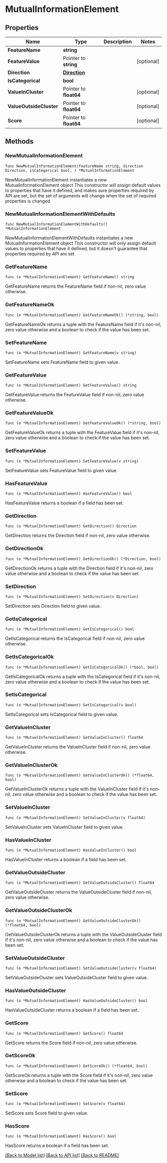 # MutualInformationElement

## Properties

Name | Type | Description | Notes
------------ | ------------- | ------------- | -------------
**FeatureName** | **string** |  | 
**FeatureValue** | Pointer to **string** |  | [optional] 
**Direction** | [**Direction**](Direction.md) |  | 
**IsCategorical** | **bool** |  | 
**ValueInCluster** | Pointer to **float64** |  | [optional] 
**ValueOutsideCluster** | Pointer to **float64** |  | [optional] 
**Score** | Pointer to **float64** |  | [optional] 

## Methods

### NewMutualInformationElement

`func NewMutualInformationElement(featureName string, direction Direction, isCategorical bool, ) *MutualInformationElement`

NewMutualInformationElement instantiates a new MutualInformationElement object
This constructor will assign default values to properties that have it defined,
and makes sure properties required by API are set, but the set of arguments
will change when the set of required properties is changed

### NewMutualInformationElementWithDefaults

`func NewMutualInformationElementWithDefaults() *MutualInformationElement`

NewMutualInformationElementWithDefaults instantiates a new MutualInformationElement object
This constructor will only assign default values to properties that have it defined,
but it doesn't guarantee that properties required by API are set

### GetFeatureName

`func (o *MutualInformationElement) GetFeatureName() string`

GetFeatureName returns the FeatureName field if non-nil, zero value otherwise.

### GetFeatureNameOk

`func (o *MutualInformationElement) GetFeatureNameOk() (*string, bool)`

GetFeatureNameOk returns a tuple with the FeatureName field if it's non-nil, zero value otherwise
and a boolean to check if the value has been set.

### SetFeatureName

`func (o *MutualInformationElement) SetFeatureName(v string)`

SetFeatureName sets FeatureName field to given value.


### GetFeatureValue

`func (o *MutualInformationElement) GetFeatureValue() string`

GetFeatureValue returns the FeatureValue field if non-nil, zero value otherwise.

### GetFeatureValueOk

`func (o *MutualInformationElement) GetFeatureValueOk() (*string, bool)`

GetFeatureValueOk returns a tuple with the FeatureValue field if it's non-nil, zero value otherwise
and a boolean to check if the value has been set.

### SetFeatureValue

`func (o *MutualInformationElement) SetFeatureValue(v string)`

SetFeatureValue sets FeatureValue field to given value.

### HasFeatureValue

`func (o *MutualInformationElement) HasFeatureValue() bool`

HasFeatureValue returns a boolean if a field has been set.

### GetDirection

`func (o *MutualInformationElement) GetDirection() Direction`

GetDirection returns the Direction field if non-nil, zero value otherwise.

### GetDirectionOk

`func (o *MutualInformationElement) GetDirectionOk() (*Direction, bool)`

GetDirectionOk returns a tuple with the Direction field if it's non-nil, zero value otherwise
and a boolean to check if the value has been set.

### SetDirection

`func (o *MutualInformationElement) SetDirection(v Direction)`

SetDirection sets Direction field to given value.


### GetIsCategorical

`func (o *MutualInformationElement) GetIsCategorical() bool`

GetIsCategorical returns the IsCategorical field if non-nil, zero value otherwise.

### GetIsCategoricalOk

`func (o *MutualInformationElement) GetIsCategoricalOk() (*bool, bool)`

GetIsCategoricalOk returns a tuple with the IsCategorical field if it's non-nil, zero value otherwise
and a boolean to check if the value has been set.

### SetIsCategorical

`func (o *MutualInformationElement) SetIsCategorical(v bool)`

SetIsCategorical sets IsCategorical field to given value.


### GetValueInCluster

`func (o *MutualInformationElement) GetValueInCluster() float64`

GetValueInCluster returns the ValueInCluster field if non-nil, zero value otherwise.

### GetValueInClusterOk

`func (o *MutualInformationElement) GetValueInClusterOk() (*float64, bool)`

GetValueInClusterOk returns a tuple with the ValueInCluster field if it's non-nil, zero value otherwise
and a boolean to check if the value has been set.

### SetValueInCluster

`func (o *MutualInformationElement) SetValueInCluster(v float64)`

SetValueInCluster sets ValueInCluster field to given value.

### HasValueInCluster

`func (o *MutualInformationElement) HasValueInCluster() bool`

HasValueInCluster returns a boolean if a field has been set.

### GetValueOutsideCluster

`func (o *MutualInformationElement) GetValueOutsideCluster() float64`

GetValueOutsideCluster returns the ValueOutsideCluster field if non-nil, zero value otherwise.

### GetValueOutsideClusterOk

`func (o *MutualInformationElement) GetValueOutsideClusterOk() (*float64, bool)`

GetValueOutsideClusterOk returns a tuple with the ValueOutsideCluster field if it's non-nil, zero value otherwise
and a boolean to check if the value has been set.

### SetValueOutsideCluster

`func (o *MutualInformationElement) SetValueOutsideCluster(v float64)`

SetValueOutsideCluster sets ValueOutsideCluster field to given value.

### HasValueOutsideCluster

`func (o *MutualInformationElement) HasValueOutsideCluster() bool`

HasValueOutsideCluster returns a boolean if a field has been set.

### GetScore

`func (o *MutualInformationElement) GetScore() float64`

GetScore returns the Score field if non-nil, zero value otherwise.

### GetScoreOk

`func (o *MutualInformationElement) GetScoreOk() (*float64, bool)`

GetScoreOk returns a tuple with the Score field if it's non-nil, zero value otherwise
and a boolean to check if the value has been set.

### SetScore

`func (o *MutualInformationElement) SetScore(v float64)`

SetScore sets Score field to given value.

### HasScore

`func (o *MutualInformationElement) HasScore() bool`

HasScore returns a boolean if a field has been set.


[[Back to Model list]](../README.md#documentation-for-models) [[Back to API list]](../README.md#documentation-for-api-endpoints) [[Back to README]](../README.md)


